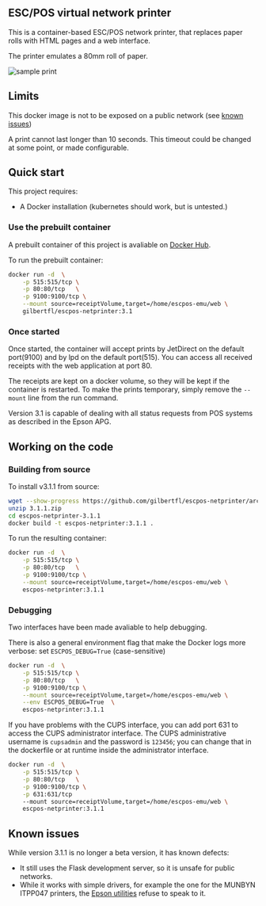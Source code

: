 ESC/POS virtual network printer 
----------

This is a container-based ESC/POS network printer, that replaces paper rolls with HTML pages and a web interface.

The printer emulates a 80mm roll of paper.

![sample print](https://github.com/gilbertfl/escpos-netprinter/assets/83510612/8aefc8c5-01ab-45f3-a992-e2850bef70f6)

## Limits
This docker image is not to be exposed on a public network (see [known issues](#known-issues))

A print cannot last longer than 10 seconds.  This timeout could be changed at some point, or made configurable.

## Quick start

This project requires:
- A Docker installation (kubernetes should work, but is untested.)

### Use the prebuilt container 

A prebuilt container of this project is avaliable on [Docker Hub](https://hub.docker.com/repository/docker/gilbertfl/escpos-netprinter).   

To run the prebuilt container:
```bash
docker run -d  \
    -p 515:515/tcp \
    -p 80:80/tcp   \
    -p 9100:9100/tcp \
    --mount source=receiptVolume,target=/home/escpos-emu/web \
    gilbertfl/escpos-netprinter:3.1
```
### Once started
Once started, the container will accept prints by JetDirect on the default port(9100) and by lpd on the default port(515).   You can access all received receipts with the web application at port 80.  

The receipts are kept on a docker volume, so they will be kept if the container is restarted.   To make the prints temporary, simply remove the `--mount` line from the run command.

Version 3.1 is capable of dealing with all status requests from POS systems as described in the Epson APG.

## Working on the code

### Building from source

To install v3.1.1 from source:

```bash
wget --show-progress https://github.com/gilbertfl/escpos-netprinter/archive/refs/tags/3.1.1.zip
unzip 3.1.1.zip 
cd escpos-netprinter-3.1.1
docker build -t escpos-netprinter:3.1.1 .
```

To run the resulting container:
```bash
docker run -d  \
    -p 515:515/tcp \
    -p 80:80/tcp   \
    -p 9100:9100/tcp \
    --mount source=receiptVolume,target=/home/escpos-emu/web \
    escpos-netprinter:3.1.1
```

### Debugging 
Two interfaces have been made avaliable to help debugging.

There is also a general environment flag that make the Docker logs more verbose:  set ```ESCPOS_DEBUG=True``` (case-sensitive)
```bash
docker run -d  \
    -p 515:515/tcp \
    -p 80:80/tcp   \
    -p 9100:9100/tcp \
    --mount source=receiptVolume,target=/home/escpos-emu/web \
    --env ESCPOS_DEBUG=True  \
    escpos-netprinter:3.1.1
```

If you have problems with the CUPS interface, you can add port 631 to access the CUPS administrator interface.   The CUPS administrative username is `cupsadmin` and the password is `123456`;  you can change that in the dockerfile or at runtime inside the administrator interface.
```bash
docker run -d  \
    -p 515:515/tcp \
    -p 80:80/tcp   \
    -p 9100:9100/tcp \
    -p 631:631/tcp
    --mount source=receiptVolume,target=/home/escpos-emu/web \
    escpos-netprinter:3.1.1
```

## Known issues
While version 3.1.1 is no longer a beta version, it has known defects:
- It still uses the Flask development server, so it is unsafe for public networks.
- While it works with simple drivers, for example the one for the MUNBYN ITPP047 printers, the [Epson utilities](https://download.epson-biz.com/modules/pos/) refuse to speak to it.

